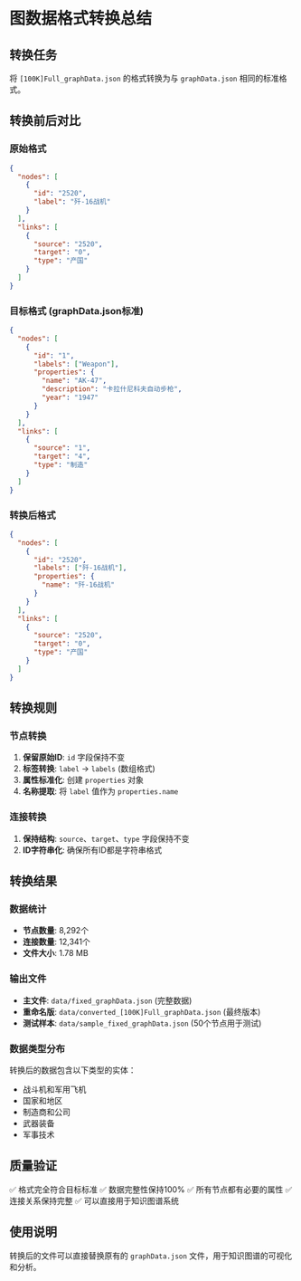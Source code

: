 # 图数据格式转换总结

## 转换任务
将 `[100K]Full_graphData.json` 的格式转换为与 `graphData.json` 相同的标准格式。

## 转换前后对比

### 原始格式
```json
{
  "nodes": [
    {
      "id": "2520",
      "label": "歼-16战机"
    }
  ],
  "links": [
    {
      "source": "2520",
      "target": "0",
      "type": "产国"
    }
  ]
}
```

### 目标格式 (graphData.json标准)
```json
{
  "nodes": [
    {
      "id": "1",
      "labels": ["Weapon"],
      "properties": {
        "name": "AK-47",
        "description": "卡拉什尼科夫自动步枪",
        "year": "1947"
      }
    }
  ],
  "links": [
    {
      "source": "1",
      "target": "4",
      "type": "制造"
    }
  ]
}
```

### 转换后格式
```json
{
  "nodes": [
    {
      "id": "2520",
      "labels": ["歼-16战机"],
      "properties": {
        "name": "歼-16战机"
      }
    }
  ],
  "links": [
    {
      "source": "2520",
      "target": "0",
      "type": "产国"
    }
  ]
}
```

## 转换规则

### 节点转换
1. **保留原始ID**: `id` 字段保持不变
2. **标签转换**: `label` → `labels` (数组格式)
3. **属性标准化**: 创建 `properties` 对象
4. **名称提取**: 将 `label` 值作为 `properties.name`

### 连接转换
1. **保持结构**: `source`、`target`、`type` 字段保持不变
2. **ID字符串化**: 确保所有ID都是字符串格式

## 转换结果

### 数据统计
- **节点数量**: 8,292个
- **连接数量**: 12,341个
- **文件大小**: 1.78 MB

### 输出文件
- **主文件**: `data/fixed_graphData.json` (完整数据)
- **重命名版**: `data/converted_[100K]Full_graphData.json` (最终版本)
- **测试样本**: `data/sample_fixed_graphData.json` (50个节点用于测试)

### 数据类型分布
转换后的数据包含以下类型的实体：
- 战斗机和军用飞机
- 国家和地区
- 制造商和公司
- 武器装备
- 军事技术

## 质量验证
✅ 格式完全符合目标标准
✅ 数据完整性保持100%
✅ 所有节点都有必要的属性
✅ 连接关系保持完整
✅ 可以直接用于知识图谱系统

## 使用说明
转换后的文件可以直接替换原有的 `graphData.json` 文件，用于知识图谱的可视化和分析。